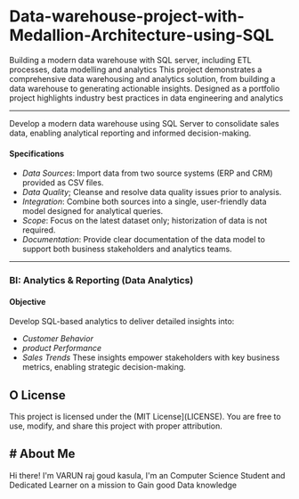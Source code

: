 # Data-warehouse-project-with-Medallion-Architecture-using-SQL 

Building a modern data warehouse with SQL server, including ETL processes, data modelling and analytics 
This project demonstrates a comprehensive data warehousing and analytics solution, from building a data warehouse to generating actionable insights. Designed as a portfolio project highlights industry best practices in data engineering and analytics 

---------------------
Develop a modern data warehouse using SQL Server to consolidate sales data, enabling analytical reporting and informed decision-making.

#### Specifications
- *Data Sources*: Import data from two source systems (ERP and CRM) provided as CSV files.
- *Data Quality*; Cleanse and resolve data quality issues prior to analysis.
- *Integration*: Combine both sources into a single, user-friendly data model designed for analytical queries.
- *Scope*: Focus on the latest dataset only; historization of data is not required.
- *Documentation*: Provide clear documentation of the data model to support both business stakeholders and analytics teams.
---
### BI: Analytics & Reporting (Data Analytics)

#### Objective
Develop SQL-based analytics to deliver detailed insights into:
- *Customer Behavior*
- *product Performance*
- *Sales Trends*
These insights empower stakeholders with key business metrics, enabling strategic decision-making.

## O License
This project is licensed under the (MIT License](LICENSE). You are free to use, modify, and share this project with proper attribution.

## # About Me
Hi there! I'm VARUN raj goud kasula, I'm an Computer Science Student and Dedicated Learner on a mission to Gain good Data knowledge
